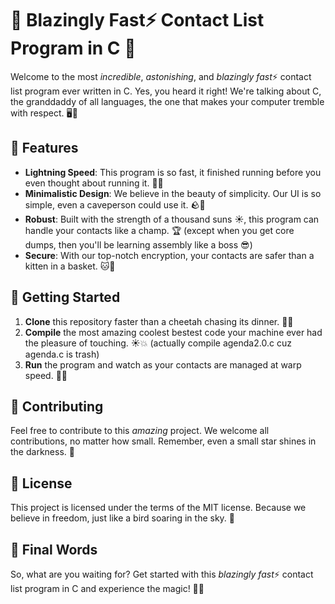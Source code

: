 # 🚀 Blazingly Fast⚡ Contact List Program in C 🚀

Welcome to the most _incredible_, _astonishing_, and *blazingly fast*⚡ contact list program ever written in C. Yes, you heard it right! We're talking about C, the granddaddy of all languages, the one that makes your computer tremble with respect. 🖥️💪

## 🎯 Features

- **Lightning Speed**: This program is so fast, it finished running before you even thought about running it. 🏃💨
- **Minimalistic Design**: We believe in the beauty of simplicity. Our UI is so simple, even a caveperson could use it. 🪨🎨
- **Robust**: Built with the strength of a thousand suns ☀️, this program can handle your contacts like a champ. 🏆 (except when you get core dumps, then you'll be learning assembly like a boss 😎)
- **Secure**: With our top-notch encryption, your contacts are safer than a kitten in a basket. 🐱🧺

## 🚀 Getting Started

1. **Clone** this repository faster than a cheetah chasing its dinner. 🐆💨
2. **Compile** the most amazing coolest bestest code your machine ever had the pleasure of touching. ☀️💥 (actually compile agenda2.0.c cuz agenda.c is trash)
3. **Run** the program and watch as your contacts are managed at warp speed. 🚀💫

## 🤝 Contributing

Feel free to contribute to this _amazing_ project. We welcome all contributions, no matter how small. Remember, even a small star shines in the darkness. 🌟

## 📜 License

This project is licensed under the terms of the MIT license. Because we believe in freedom, just like a bird soaring in the sky. 🦅

## 🎉 Final Words

So, what are you waiting for? Get started with this *blazingly fast*⚡ contact list program in C and experience the magic! 🎩🐇
